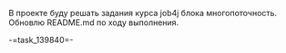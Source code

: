 В проекте буду решать задания курса job4j блока многопоточность.
Обновлю README.md  по ходу выполнения.

-=task_139840=-
